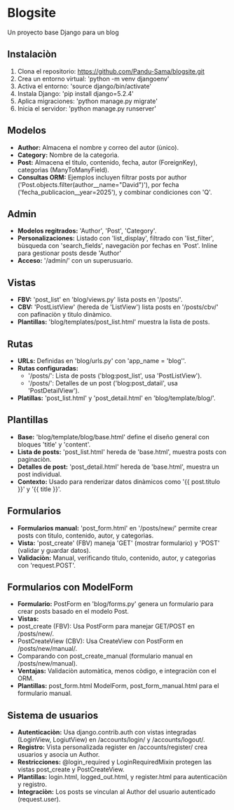 # Blogsite 
Un proyecto base Django para un blog

## Instalaciòn
1. Clona el repositorio: https://github.com/Pandu-Sama/blogsite.git
2. Crea un entorno virtual: 'python -m venv djangoenv'
3. Activa el entorno: 'source django/bin/activate'
4. Instala Django: 'pip install django=5.2.4'
5. Aplica migraciones: 'python manage.py migrate'
6. Inicia el servidor: 'python manage.py runserver'

## Modelos
- **Author:** Almacena el nombre y correo del autor (ùnico).
- **Category:** Nombre de la categorìa.
- **Post:** Almacena el tìtulo, contenido, fecha, autor (ForeignKey), categorìas (ManyToManyField).
- **Consultas ORM:** Ejemplos incluyen filtrar posts por author ('Post.objects.filter(author__name="David")'), por fecha ('fecha_publicacion__year=2025'), y combinar condiciones con 'Q'.

## Admin
- **Modelos regitrados:** 'Author', 'Post', 'Category'.
- **Personalizaciones:** Listado con 'list_display', filtrado con 'list_filter', bùsqueda con 'search_fields', navegaciòn por fechas en 'Post'. Inline para gestionar posts desde 'Author'
- **Acceso:** '/admin/' con un superusuario.

## Vistas
- **FBV:** 'post_list' en 'blog/views.py' lista posts en '/posts/'.
- **CBV:** 'PostListView' (hereda de 'ListView') lista posts en '/posts/cbv/' con pafinaciòn y tìtulo dinàmico.
- **Plantillas:** 'blog/templates/post_list.html' muestra la lista de posts.

## Rutas 
- **URLs:** Definidas en 'blog/urls.py' con 'app_name = 'blog''.
- **Rutas configuradas:**
  - '/posts/': Lista de posts ('blog:post_list', usa 'PostListView').
  - '/posts/<pk>': Detalles de un post ('blog:post_datail', usa 'PostDetailView').
- **Platillas:** 'post_list.html' y 'post_detail.html' en 'blog/template/blog/'.

## Plantillas 
- **Base:** 'blog/template/blog/base.html' define el diseño general con bloques 'title' y 'content'.
- **Lista de posts:** 'post_list.html' hereda de 'base.html', muestra posts con paginaciòn.
- **Detalles de post:** 'post_detail.html' hereda de 'base.html', muestra un post individual.
- **Contexto:** Usado para renderizar datos dinàmicos como '{{ post.titulo }}' y '{{ title }}'.

## Formularios
- **Formularios manual:** 'post_form.html' en '/posts/new/' permite crear posts con tìtulo, contenido, autor, y categorìas.
- **Vista:** 'post_create' (FBV) maneja 'GET' (mostrar formulario) y 'POST' (validar y guardar datos).
- **Validaciòn:** Manual, verificando tìtulo, contenido, autor, y categorìas con 'request.POST'.

## Formularios con ModelForm
- **Formulario:** PostForm en 'blog/forms.py' genera un formulario para crear posts basado en el modelo Post.
- **Vistas:** 
 - post_create (FBV): Usa PostForm para manejar GET/POST en /posts/new/.
 - PostCreateView (CBV): Usa CreateView con PostForm en /posts/new/manual/.
 - Comparando con post_create_manual (formulario manual en /posts/new/manual).
- **Ventajas:** Validaciòn automàtica, menos còdigo, e integraciòn con el ORM.
- **Plantillas:** post_form.html ModelForm, post_form_manual.html para el formulario manual.

## Sistema de usuarios
- **Autenticaciòn:** Usa django.contrib.auth con vistas integradas (LoginView, LogiutView) en /accounts/login/ y /accounts/logout/.
- **Registro:** Vista personalizada register en /accounts/register/ crea usuarios y asocia un Author.
- **Restricciones:** @login_required y LoginRequiredMixin protegen las vistas post_create y PostCreateView.
- **Plantillas:** login.html, logged_out.html, y register.html para autenticaciòn y registro.
- **Integraciòn:** Los posts se vinculan al Author del usuario autenticado (request.user).

